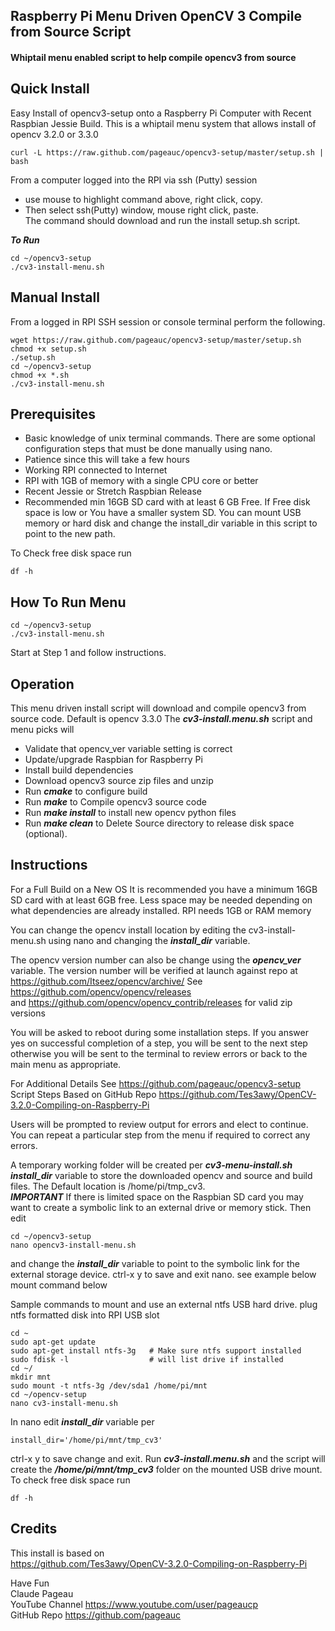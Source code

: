 ## Raspberry Pi Menu Driven OpenCV 3 Compile from Source Script
#### Whiptail menu enabled script to help compile opencv3 from source  

## Quick Install   
Easy Install of opencv3-setup onto a Raspberry Pi Computer with Recent Raspbian Jessie Build.
This is a whiptail menu system that allows install of opencv 3.2.0 or 3.3.0

    curl -L https://raw.github.com/pageauc/opencv3-setup/master/setup.sh | bash

From a computer logged into the RPI via ssh (Putty) session      
* use mouse to highlight command above, right click, copy.     
*  Then select ssh(Putty) window, mouse right click, paste.   
The command should download and run the install setup.sh script.

***To Run***

    cd ~/opencv3-setup
    ./cv3-install-menu.sh

## Manual Install   
From a logged in RPI SSH session or console terminal perform the following.

    wget https://raw.github.com/pageauc/opencv3-setup/master/setup.sh
    chmod +x setup.sh
    ./setup.sh
    cd ~/opencv3-setup
    chmod +x *.sh
    ./cv3-install-menu.sh

## Prerequisites

* Basic knowledge of unix terminal commands.
There are some optional configuration steps that 
must be done manually using nano.  
* Patience since this will take a few hours  
* Working RPI connected to Internet
* RPI with 1GB of memory with a single CPU core or better
* Recent Jessie or Stretch Raspbian Release
* Recommended min 16GB SD card with at least 6 GB Free.
If Free disk space is low or You have a smaller system SD.
You can mount USB memory or hard disk and change the
install_dir variable in this script to point to the new path.
  
To Check free disk space run

    df -h

## How To Run Menu

    cd ~/opencv3-setup
    ./cv3-install-menu.sh

Start at Step 1 and follow instructions.

## Operation
This menu driven install script will download and
compile opencv3 from source code. Default is opencv 3.3.0
The ***cv3-install.menu.sh*** script and menu picks will

* Validate that opencv_ver variable setting is correct 
* Update/upgrade Raspbian for Raspberry Pi
* Install build dependencies
* Download opencv3 source zip files and unzip
* Run ***cmake*** to configure build
* Run ***make*** to Compile opencv3 source code
* Run ***make install*** to install new opencv python files
* Run ***make clean*** to Delete Source directory to release disk space (optional). 

## Instructions
For a Full Build on a New OS
It is recommended you have a minimum 16GB SD card with at least 6GB free.
Less space may be needed depending on what dependencies are already
installed. RPI needs 1GB or RAM memory 

You can change the opencv install location by editing 
the cv3-install-menu.sh using nano and changing the
***install_dir*** variable.

The opencv version number can also be change using the
***opencv_ver*** variable.  The version number will be verified at launch
against repo at https://github.com/Itseez/opencv/archive/
See  https://github.com/opencv/opencv/releases     
and https://github.com/opencv/opencv_contrib/releases for valid zip versions    

You will be asked to reboot during some installation steps.
If you answer yes on successful completion of a step, you will be
sent to the next step otherwise you will be sent to the terminal
to review errors or back to the main menu as appropriate.

For Additional Details See https://github.com/pageauc/opencv3-setup
Script Steps Based on GitHub Repo
https://github.com/Tes3awy/OpenCV-3.2.0-Compiling-on-Raspberry-Pi

Users will be prompted to review output for errors and elect to continue.  You can repeat a
particular step from the menu if required to correct any errors.

A temporary working folder will be created per ***cv3-menu-install.sh***
***install_dir*** variable to store the downloaded opencv
and source and build files. The Default location is /home/pi/tmp_cv3.  
***IMPORTANT*** If there is limited space on the Raspbian SD card
you may want to create a symbolic link to an external drive
or memory stick.  Then edit 

    cd ~/opencv3-setup
    nano opencv3-install-menu.sh   

and change the ***install_dir*** variable to point to the symbolic link
for the external storage device.  ctrl-x y to save and exit nano. 
see example below mount command below

Sample commands to mount and use an external ntfs USB hard drive.
plug ntfs formatted disk into RPI USB slot

    cd ~
    sudo apt-get update
    sudo apt-get install ntfs-3g   # Make sure ntfs support installed
    sudo fdisk -l                  # will list drive if installed
    cd ~/
    mkdir mnt
    sudo mount -t ntfs-3g /dev/sda1 /home/pi/mnt
    cd ~/opencv-setup
    nano cv3-install-menu.sh

In nano edit ***install_dir*** variable per

    install_dir='/home/pi/mnt/tmp_cv3'

ctrl-x y to save change and exit. Run ***cv3-install.menu.sh***
and the script will create the ***/home/pi/mnt/tmp_cv3*** folder
on the mounted USB drive mount. To check free disk space run

    df -h 
    
## Credits
This install is based on   
https://github.com/Tes3awy/OpenCV-3.2.0-Compiling-on-Raspberry-Pi    
 
Have Fun   
Claude Pageau    
YouTube Channel https://www.youtube.com/user/pageaucp   
GitHub Repo https://github.com/pageauc

